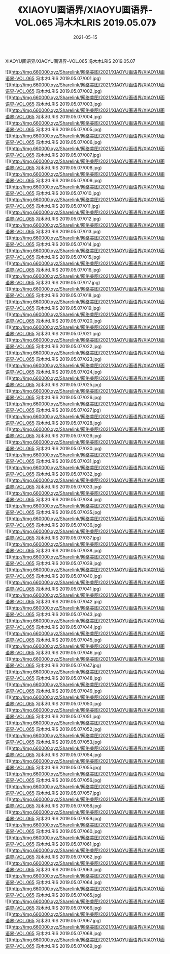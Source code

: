 ﻿---
layout: post
title:  《XIAOYU画语界/XIAOYU画语界-VOL.065 冯木木LRIS 2019.05.07》
date:   2021-05-15
img: http://img.660000.xyz/Sharelink/网络美图/2021/XIAOYU画语界/XIAOYU画语界-VOL.065 冯木木LRIS 2019.05.07/000.jpg
categories: [美女, 清纯, 唯美]
---

XIAOYU画语界/XIAOYU画语界-VOL.065 冯木木LRIS 2019.05.07

 ![](http://img.660000.xyz/Sharelink/网络美图/2021/XIAOYU画语界/XIAOYU画语界-VOL.065 冯木木LRIS 2019.05.07/001.jpg) <br>![](http://img.660000.xyz/Sharelink/网络美图/2021/XIAOYU画语界/XIAOYU画语界-VOL.065 冯木木LRIS 2019.05.07/002.jpg) <br>![](http://img.660000.xyz/Sharelink/网络美图/2021/XIAOYU画语界/XIAOYU画语界-VOL.065 冯木木LRIS 2019.05.07/003.jpg) <br>![](http://img.660000.xyz/Sharelink/网络美图/2021/XIAOYU画语界/XIAOYU画语界-VOL.065 冯木木LRIS 2019.05.07/004.jpg) <br>![](http://img.660000.xyz/Sharelink/网络美图/2021/XIAOYU画语界/XIAOYU画语界-VOL.065 冯木木LRIS 2019.05.07/005.jpg) <br>![](http://img.660000.xyz/Sharelink/网络美图/2021/XIAOYU画语界/XIAOYU画语界-VOL.065 冯木木LRIS 2019.05.07/006.jpg) <br>![](http://img.660000.xyz/Sharelink/网络美图/2021/XIAOYU画语界/XIAOYU画语界-VOL.065 冯木木LRIS 2019.05.07/007.jpg) <br>![](http://img.660000.xyz/Sharelink/网络美图/2021/XIAOYU画语界/XIAOYU画语界-VOL.065 冯木木LRIS 2019.05.07/008.jpg) <br>![](http://img.660000.xyz/Sharelink/网络美图/2021/XIAOYU画语界/XIAOYU画语界-VOL.065 冯木木LRIS 2019.05.07/009.jpg) <br>![](http://img.660000.xyz/Sharelink/网络美图/2021/XIAOYU画语界/XIAOYU画语界-VOL.065 冯木木LRIS 2019.05.07/010.jpg) <br>![](http://img.660000.xyz/Sharelink/网络美图/2021/XIAOYU画语界/XIAOYU画语界-VOL.065 冯木木LRIS 2019.05.07/011.jpg) <br>![](http://img.660000.xyz/Sharelink/网络美图/2021/XIAOYU画语界/XIAOYU画语界-VOL.065 冯木木LRIS 2019.05.07/012.jpg) <br>![](http://img.660000.xyz/Sharelink/网络美图/2021/XIAOYU画语界/XIAOYU画语界-VOL.065 冯木木LRIS 2019.05.07/013.jpg) <br>![](http://img.660000.xyz/Sharelink/网络美图/2021/XIAOYU画语界/XIAOYU画语界-VOL.065 冯木木LRIS 2019.05.07/014.jpg) <br>![](http://img.660000.xyz/Sharelink/网络美图/2021/XIAOYU画语界/XIAOYU画语界-VOL.065 冯木木LRIS 2019.05.07/015.jpg) <br>![](http://img.660000.xyz/Sharelink/网络美图/2021/XIAOYU画语界/XIAOYU画语界-VOL.065 冯木木LRIS 2019.05.07/016.jpg) <br>![](http://img.660000.xyz/Sharelink/网络美图/2021/XIAOYU画语界/XIAOYU画语界-VOL.065 冯木木LRIS 2019.05.07/017.jpg) <br>![](http://img.660000.xyz/Sharelink/网络美图/2021/XIAOYU画语界/XIAOYU画语界-VOL.065 冯木木LRIS 2019.05.07/018.jpg) <br>![](http://img.660000.xyz/Sharelink/网络美图/2021/XIAOYU画语界/XIAOYU画语界-VOL.065 冯木木LRIS 2019.05.07/019.jpg) <br>![](http://img.660000.xyz/Sharelink/网络美图/2021/XIAOYU画语界/XIAOYU画语界-VOL.065 冯木木LRIS 2019.05.07/020.jpg) <br>![](http://img.660000.xyz/Sharelink/网络美图/2021/XIAOYU画语界/XIAOYU画语界-VOL.065 冯木木LRIS 2019.05.07/021.jpg) <br>![](http://img.660000.xyz/Sharelink/网络美图/2021/XIAOYU画语界/XIAOYU画语界-VOL.065 冯木木LRIS 2019.05.07/022.jpg) <br>![](http://img.660000.xyz/Sharelink/网络美图/2021/XIAOYU画语界/XIAOYU画语界-VOL.065 冯木木LRIS 2019.05.07/023.jpg) <br>![](http://img.660000.xyz/Sharelink/网络美图/2021/XIAOYU画语界/XIAOYU画语界-VOL.065 冯木木LRIS 2019.05.07/024.jpg) <br>![](http://img.660000.xyz/Sharelink/网络美图/2021/XIAOYU画语界/XIAOYU画语界-VOL.065 冯木木LRIS 2019.05.07/025.jpg) <br>![](http://img.660000.xyz/Sharelink/网络美图/2021/XIAOYU画语界/XIAOYU画语界-VOL.065 冯木木LRIS 2019.05.07/026.jpg) <br>![](http://img.660000.xyz/Sharelink/网络美图/2021/XIAOYU画语界/XIAOYU画语界-VOL.065 冯木木LRIS 2019.05.07/027.jpg) <br>![](http://img.660000.xyz/Sharelink/网络美图/2021/XIAOYU画语界/XIAOYU画语界-VOL.065 冯木木LRIS 2019.05.07/028.jpg) <br>![](http://img.660000.xyz/Sharelink/网络美图/2021/XIAOYU画语界/XIAOYU画语界-VOL.065 冯木木LRIS 2019.05.07/029.jpg) <br>![](http://img.660000.xyz/Sharelink/网络美图/2021/XIAOYU画语界/XIAOYU画语界-VOL.065 冯木木LRIS 2019.05.07/030.jpg) <br>![](http://img.660000.xyz/Sharelink/网络美图/2021/XIAOYU画语界/XIAOYU画语界-VOL.065 冯木木LRIS 2019.05.07/031.jpg) <br>![](http://img.660000.xyz/Sharelink/网络美图/2021/XIAOYU画语界/XIAOYU画语界-VOL.065 冯木木LRIS 2019.05.07/032.jpg) <br>![](http://img.660000.xyz/Sharelink/网络美图/2021/XIAOYU画语界/XIAOYU画语界-VOL.065 冯木木LRIS 2019.05.07/033.jpg) <br>![](http://img.660000.xyz/Sharelink/网络美图/2021/XIAOYU画语界/XIAOYU画语界-VOL.065 冯木木LRIS 2019.05.07/034.jpg) <br>![](http://img.660000.xyz/Sharelink/网络美图/2021/XIAOYU画语界/XIAOYU画语界-VOL.065 冯木木LRIS 2019.05.07/035.jpg) <br>![](http://img.660000.xyz/Sharelink/网络美图/2021/XIAOYU画语界/XIAOYU画语界-VOL.065 冯木木LRIS 2019.05.07/036.jpg) <br>![](http://img.660000.xyz/Sharelink/网络美图/2021/XIAOYU画语界/XIAOYU画语界-VOL.065 冯木木LRIS 2019.05.07/037.jpg) <br>![](http://img.660000.xyz/Sharelink/网络美图/2021/XIAOYU画语界/XIAOYU画语界-VOL.065 冯木木LRIS 2019.05.07/038.jpg) <br>![](http://img.660000.xyz/Sharelink/网络美图/2021/XIAOYU画语界/XIAOYU画语界-VOL.065 冯木木LRIS 2019.05.07/039.jpg) <br>![](http://img.660000.xyz/Sharelink/网络美图/2021/XIAOYU画语界/XIAOYU画语界-VOL.065 冯木木LRIS 2019.05.07/040.jpg) <br>![](http://img.660000.xyz/Sharelink/网络美图/2021/XIAOYU画语界/XIAOYU画语界-VOL.065 冯木木LRIS 2019.05.07/041.jpg) <br>![](http://img.660000.xyz/Sharelink/网络美图/2021/XIAOYU画语界/XIAOYU画语界-VOL.065 冯木木LRIS 2019.05.07/042.jpg) <br>![](http://img.660000.xyz/Sharelink/网络美图/2021/XIAOYU画语界/XIAOYU画语界-VOL.065 冯木木LRIS 2019.05.07/043.jpg) <br>![](http://img.660000.xyz/Sharelink/网络美图/2021/XIAOYU画语界/XIAOYU画语界-VOL.065 冯木木LRIS 2019.05.07/044.jpg) <br>![](http://img.660000.xyz/Sharelink/网络美图/2021/XIAOYU画语界/XIAOYU画语界-VOL.065 冯木木LRIS 2019.05.07/045.jpg) <br>![](http://img.660000.xyz/Sharelink/网络美图/2021/XIAOYU画语界/XIAOYU画语界-VOL.065 冯木木LRIS 2019.05.07/046.jpg) <br>![](http://img.660000.xyz/Sharelink/网络美图/2021/XIAOYU画语界/XIAOYU画语界-VOL.065 冯木木LRIS 2019.05.07/047.jpg) <br>![](http://img.660000.xyz/Sharelink/网络美图/2021/XIAOYU画语界/XIAOYU画语界-VOL.065 冯木木LRIS 2019.05.07/048.jpg) <br>![](http://img.660000.xyz/Sharelink/网络美图/2021/XIAOYU画语界/XIAOYU画语界-VOL.065 冯木木LRIS 2019.05.07/049.jpg) <br>![](http://img.660000.xyz/Sharelink/网络美图/2021/XIAOYU画语界/XIAOYU画语界-VOL.065 冯木木LRIS 2019.05.07/050.jpg) <br>![](http://img.660000.xyz/Sharelink/网络美图/2021/XIAOYU画语界/XIAOYU画语界-VOL.065 冯木木LRIS 2019.05.07/051.jpg) <br>![](http://img.660000.xyz/Sharelink/网络美图/2021/XIAOYU画语界/XIAOYU画语界-VOL.065 冯木木LRIS 2019.05.07/052.jpg) <br>![](http://img.660000.xyz/Sharelink/网络美图/2021/XIAOYU画语界/XIAOYU画语界-VOL.065 冯木木LRIS 2019.05.07/053.jpg) <br>![](http://img.660000.xyz/Sharelink/网络美图/2021/XIAOYU画语界/XIAOYU画语界-VOL.065 冯木木LRIS 2019.05.07/054.jpg) <br>![](http://img.660000.xyz/Sharelink/网络美图/2021/XIAOYU画语界/XIAOYU画语界-VOL.065 冯木木LRIS 2019.05.07/055.jpg) <br>![](http://img.660000.xyz/Sharelink/网络美图/2021/XIAOYU画语界/XIAOYU画语界-VOL.065 冯木木LRIS 2019.05.07/056.jpg) <br>![](http://img.660000.xyz/Sharelink/网络美图/2021/XIAOYU画语界/XIAOYU画语界-VOL.065 冯木木LRIS 2019.05.07/057.jpg) <br>![](http://img.660000.xyz/Sharelink/网络美图/2021/XIAOYU画语界/XIAOYU画语界-VOL.065 冯木木LRIS 2019.05.07/058.jpg) <br>![](http://img.660000.xyz/Sharelink/网络美图/2021/XIAOYU画语界/XIAOYU画语界-VOL.065 冯木木LRIS 2019.05.07/059.jpg) <br>![](http://img.660000.xyz/Sharelink/网络美图/2021/XIAOYU画语界/XIAOYU画语界-VOL.065 冯木木LRIS 2019.05.07/060.jpg) <br>![](http://img.660000.xyz/Sharelink/网络美图/2021/XIAOYU画语界/XIAOYU画语界-VOL.065 冯木木LRIS 2019.05.07/061.jpg) <br>![](http://img.660000.xyz/Sharelink/网络美图/2021/XIAOYU画语界/XIAOYU画语界-VOL.065 冯木木LRIS 2019.05.07/062.jpg) <br>![](http://img.660000.xyz/Sharelink/网络美图/2021/XIAOYU画语界/XIAOYU画语界-VOL.065 冯木木LRIS 2019.05.07/063.jpg) <br>![](http://img.660000.xyz/Sharelink/网络美图/2021/XIAOYU画语界/XIAOYU画语界-VOL.065 冯木木LRIS 2019.05.07/064.jpg) <br>![](http://img.660000.xyz/Sharelink/网络美图/2021/XIAOYU画语界/XIAOYU画语界-VOL.065 冯木木LRIS 2019.05.07/065.jpg) <br>![](http://img.660000.xyz/Sharelink/网络美图/2021/XIAOYU画语界/XIAOYU画语界-VOL.065 冯木木LRIS 2019.05.07/066.jpg) <br>![](http://img.660000.xyz/Sharelink/网络美图/2021/XIAOYU画语界/XIAOYU画语界-VOL.065 冯木木LRIS 2019.05.07/067.jpg) <br>![](http://img.660000.xyz/Sharelink/网络美图/2021/XIAOYU画语界/XIAOYU画语界-VOL.065 冯木木LRIS 2019.05.07/068.jpg) <br>![](http://img.660000.xyz/Sharelink/网络美图/2021/XIAOYU画语界/XIAOYU画语界-VOL.065 冯木木LRIS 2019.05.07/069.jpg) <br>